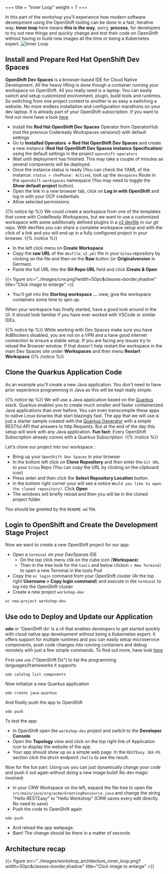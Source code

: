 +++
title = "Inner Loop"
weight = 7
+++

In this part of the workshop you'll experience how modern software development using the OpenShift tooling can be done in a fast, iterative way. **Inner loop** here means **this is the way**, sorry, **process**, for developers to try out new things and quickly change and test their code on OpenShift without having to build new images all the time or being a Kubernetes expert.
![Inner Loop](../images/loop.png)

## Install and Prepare Red Hat OpenShift Dev Spaces

**OpenShift Dev Spaces** is a browser-based IDE for Cloud Native Development. All the heavy lifting is done though a container running your workspace on OpenShift. All you really need is a laptop. You can easily switch and setup customized environment, plugin, build tools and runtimes. So switching from one project context to another is as easy a switching a website. No more endless installation and configuration marathons on your dev laptop. It is already part of your OpenShift subscription. If you want to find out more have a look [here](https://developers.redhat.com/products/openshift-dev-spaces/overview)

- Install the **Red Hat OpenShift Dev Spaces** Operator from OperatorHub (not the previous Codeready Workspaces versions!) with default settings
- Go to **Installed Operators -> Red Hat OpenShift Dev Spaces** and create a new instance (**Red Hat OpenShift Dev Spaces instance Specification**) using the default settings in the project `openshift-operators`
- Wait until deployment has finished. This may take a couple of minutes as several components will be deployed.
- Once the instance status is ready (You can check the YAML of the instance: `status > chePhase: Active`), look up the `devspaces` Route in the `openshift-workspaces` namespace (You may need to toggle the **Show default project** button).
- Open the link in a new browser tab, click on **Log in with OpenShift** and log in with your OCP credentials
- Allow selected permissions

{{% notice tip %}}
We could create a workspace from one of the templates that come with CodeReady Workspaces, but we want to use a customized workspace with some additionally defined plugins in a [v2 devfile](https://devfile.io/) in our git repo. With devfiles you can share a complete workspace setup and with the click of a link and you will end up in a fully configured project in your browser.
{{% /notice %}}

- In the left click menu on **Create Workspace**
- Copy the **raw URL** of the `devfile_v2.yml` file in your `Gitea` repository by clicking on the file and then on the **Raw** button (or **Originalversion** in German).
- Paste the full URL into the **Git Repo URL** field and click **Create & Open**

{{< figure src="../images/crw.png?width=50pc&classes=border,shadow" title="Click image to enlarge" >}}

- You'll get into the **Starting workspace ...** view, give the workspace containers some time to spin up.

When your workspace has finally started, have a good look around in the UI. It should look familiar if you have ever worked with VSCode or similar IDEs.

{{% notice tip %}}
While working with Dev Spaces make sure you have AdBlockers disabled, you are not on a VPN and a have good internet connection to ensure a stable setup. If you are facing any issues try to reload the Browser window. If that doesn't help restart the workspace in the main Dev Spaces site under **Workspaces** and then menu **Restart Workspace**
{{% /notice %}}

## Clone the Quarkus Application Code

As an example you'll create a new Java application. You don't need to have prior experience programming in Java as this will be kept really simple.

{{% notice tip %}}
We will use a Java application based on the [Quarkus](https://quarkus.io/) stack. Quarkus enables you to create much smaller and faster containerized Java applications than ever before. You can even transcompile these apps to native Linux binaries that start blazingly fast. The app that we will use is just a starter sample created with the [Quarkus Generator](https://code.quarkus.io/) with a simple RESTful API that answers to http Requests. But at the end of the day this setup will work with any Java application. **Fun fact:** Every OpenShift Subscription already comes with a Quarkus Subscription.
{{% /notice %}}

Let's clone our project into our workspace :

- Bring up your `OpenShift Dev Spaces` in your browser
- In the bottom left click on **Clone Repository** and then enter the `Git URL` to your `Gitea` Repo (You can copy the URL by clicking on the clipboard icon)
- Press enter and then click the **Select Repository Location** button.
- in the bottom right corner your will see a notice `Would you like to open the cloned repository?`. Click **Open**
- The windows will briefly reload and then you will be in the cloned project folder

You should be greeted by the `README.md` file.

## Login to OpenShift and Create the Development Stage Project

Now we want to create a new OpenShift project for our app:

- Open a `terminal` on your DevSpaces IDE
  - On the top click menu clik on the cube icon (**Workspace**)
  - Then in the tree look for the `tools` and below clickon `> New Terminal` to open a new Terminal in the tools Pod
- Copy the `oc login` command from your OpenShift cluster (At the top right **Username > Copy login command**) and execute in the `terminal` to log into the OpenShift cluster
- Create a new project `workshop-dev`

```
oc new-project workshop-dev
```

## Use odo to Deploy and Update our Application

**odo** or 'OpenShift do' is a cli that enables developers to get started quickly with cloud native app development without being a Kubernetes expert. It offers support for multiple runtimes and you can easily setup microservice components, push code changes into running containers and debug remotely with just a few simple commands. To find out more, have look [here](https://odo.dev/)

First use `odo` ("OpenShift Do") to list the programming languages/frameworks it supports

```
odo catalog list components
```

Now initialize a new Quarkus application

```
odo create java-quarkus
```

And finally push the app to OpenShift

```
odo push
```

To test the app:

- In OpenShift open the `workshop-dev` project and switch to the **Developer Console**
- Open the **Topology** view and click on the top right link of Application icon to display the website of the app
- Your app should show up as a simple web page. In the `RESTEasy JAX-RS` section click the `@Path` endpoint `/hello` to see the result.

Now for the fun part: Using `odo` you can just dynamically change your code and push it out again without doing a new image build! No dev magic involved:

- In your CRW Workspace on the left, expand the file tree to open file `src/main/java/org/acme/GreetingRessource.java` and change the string "Hello RESTEasy" to "Hello Workshop" (CRW saves every edit directly. No need to save)
- Push the code to OpenShift again

```
odo push
```

- And reload the app webpage.
- Bam! The change should be there in a matter of seconds

## Architecture recap

{{< figure src="../images/workshop_architecture_inner_loop.png?width=50pc&classes=border,shadow" title="Click image to enlarge" >}}

